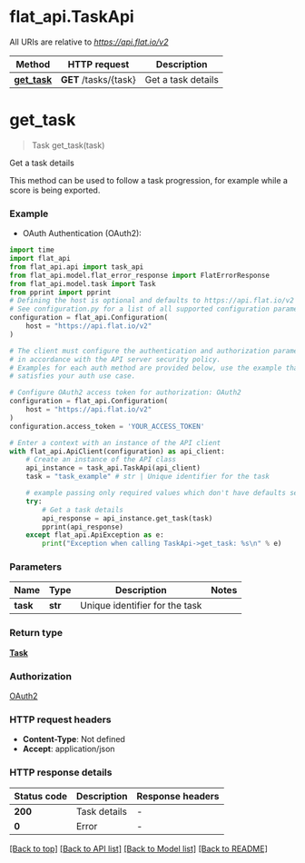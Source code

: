 # flat_api.TaskApi

All URIs are relative to *https://api.flat.io/v2*

Method | HTTP request | Description
------------- | ------------- | -------------
[**get_task**](TaskApi.md#get_task) | **GET** /tasks/{task} | Get a task details


# **get_task**
> Task get_task(task)

Get a task details

This method can be used to follow a task progression, for example while a score is being exported. 

### Example

* OAuth Authentication (OAuth2):

```python
import time
import flat_api
from flat_api.api import task_api
from flat_api.model.flat_error_response import FlatErrorResponse
from flat_api.model.task import Task
from pprint import pprint
# Defining the host is optional and defaults to https://api.flat.io/v2
# See configuration.py for a list of all supported configuration parameters.
configuration = flat_api.Configuration(
    host = "https://api.flat.io/v2"
)

# The client must configure the authentication and authorization parameters
# in accordance with the API server security policy.
# Examples for each auth method are provided below, use the example that
# satisfies your auth use case.

# Configure OAuth2 access token for authorization: OAuth2
configuration = flat_api.Configuration(
    host = "https://api.flat.io/v2"
)
configuration.access_token = 'YOUR_ACCESS_TOKEN'

# Enter a context with an instance of the API client
with flat_api.ApiClient(configuration) as api_client:
    # Create an instance of the API class
    api_instance = task_api.TaskApi(api_client)
    task = "task_example" # str | Unique identifier for the task

    # example passing only required values which don't have defaults set
    try:
        # Get a task details
        api_response = api_instance.get_task(task)
        pprint(api_response)
    except flat_api.ApiException as e:
        print("Exception when calling TaskApi->get_task: %s\n" % e)
```


### Parameters

Name | Type | Description  | Notes
------------- | ------------- | ------------- | -------------
 **task** | **str**| Unique identifier for the task |

### Return type

[**Task**](Task.md)

### Authorization

[OAuth2](../README.md#OAuth2)

### HTTP request headers

 - **Content-Type**: Not defined
 - **Accept**: application/json


### HTTP response details

| Status code | Description | Response headers |
|-------------|-------------|------------------|
**200** | Task details |  -  |
**0** | Error |  -  |

[[Back to top]](#) [[Back to API list]](../README.md#documentation-for-api-endpoints) [[Back to Model list]](../README.md#documentation-for-models) [[Back to README]](../README.md)

